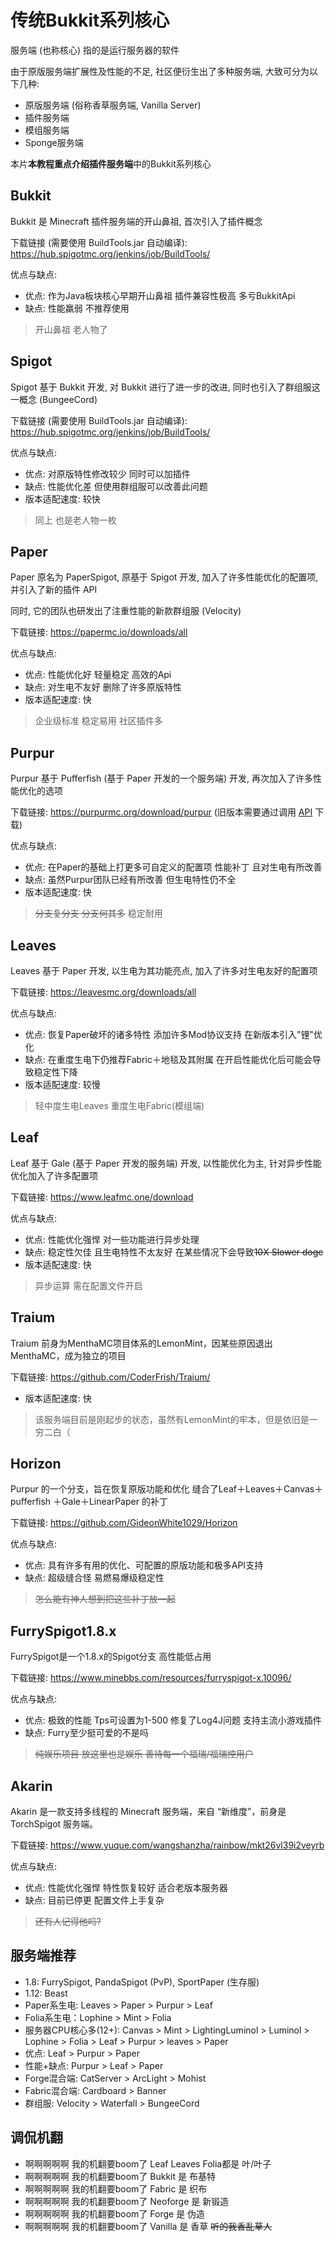 # 传统Bukkit系列核心

服务端 (也称核心) 指的是运行服务器的软件

由于原版服务端扩展性及性能的不足, 社区便衍生出了多种服务端, 大致可分为以下几种:
- 原版服务端 (俗称香草服务端, Vanilla Server)
- 插件服务端
- 模组服务端
- Sponge服务端

本片**本教程重点介绍插件服务端**中的Bukkit系列核心

## Bukkit

Bukkit 是 Minecraft 插件服务端的开山鼻祖, 首次引入了插件概念

下载链接 (需要使用 BuildTools.jar 自动编译): https://hub.spigotmc.org/jenkins/job/BuildTools/

优点与缺点:
- 优点: 作为Java板块核心早期开山鼻祖 插件兼容性极高 多亏BukkitApi
- 缺点: 性能羸弱 不推荐使用
> 开山鼻祖 老人物了

## Spigot

Spigot 基于 Bukkit 开发, 对 Bukkit 进行了进一步的改进, 同时也引入了群组服这一概念 (BungeeCord)

下载链接 (需要使用 BuildTools.jar 自动编译): https://hub.spigotmc.org/jenkins/job/BuildTools/

优点与缺点:
- 优点: 对原版特性修改较少 同时可以加插件
- 缺点: 性能优化差 但使用群组服可以改善此问题
- 版本适配速度: 较快
> 同上 也是老人物一枚

## Paper

Paper 原名为 PaperSpigot, 原基于 Spigot 开发, 加入了许多性能优化的配置项, 并引入了新的插件 API

同时, 它的团队也研发出了注重性能的新款群组服 (Velocity)

下载链接: https://papermc.io/downloads/all

优点与缺点:
- 优点: 性能优化好 轻量稳定 高效的Api
- 缺点: 对生电不友好 删除了许多原版特性
- 版本适配速度: 快
> 企业级标准 稳定易用 社区插件多

## Purpur

Purpur 基于 Pufferfish (基于 Paper 开发的一个服务端) 开发, 再次加入了许多性能优化的选项

下载链接: https://purpurmc.org/download/purpur (旧版本需要通过调用 [API](https://api.purpurmc.org/) 下载)

优点与缺点:
- 优点: 在Paper的基础上打更多可自定义的配置项 性能补丁 且对生电有所改善
- 缺点: 虽然Purpur团队已经有所改善 但生电特性仍不全 
- 版本适配速度: 快
> ~~分支复分支 分支何其多~~ 稳定耐用

## Leaves

Leaves 基于 Paper 开发, 以生电为其功能亮点, 加入了许多对生电友好的配置项

下载链接: https://leavesmc.org/downloads/all

优点与缺点:
- 优点: 恢复Paper破坏的诸多特性 添加许多Mod协议支持 在新版本引入"锂"优化
- 缺点: 在重度生电下仍推荐Fabric＋地毯及其附属 在开启性能优化后可能会导致稳定性下降
- 版本适配速度: 较慢
> 轻中度生电Leaves
> 重度生电Fabric(模组端)

## Leaf

Leaf 基于 Gale (基于 Paper 开发的服务端) 开发, 以性能优化为主, 针对异步性能优化加入了许多配置项

下载链接: https://www.leafmc.one/download

优点与缺点:
- 优点: 性能优化强悍 对一些功能进行异步处理
- 缺点: 稳定性欠佳 且生电特性不太友好 在某些情况下会导致~~10X Slower doge~~
- 版本适配速度: 快
> 异步运算 需在配置文件开启

## Traium
Traium 前身为MenthaMC项目体系的LemonMint，因某些原因退出MenthaMC，成为独立的项目

下载链接: https://github.com/CoderFrish/Traium/

- 版本适配速度: 快
> 该服务端目前是刚起步的状态，虽然有LemonMint的牢本，但是依旧是一穷二白（

## Horizon

Purpur 的一个分支，旨在恢复原版功能和优化 缝合了Leaf＋Leaves＋Canvas＋pufferfish
＋Gale＋LinearPaper 的补丁 

下载链接: https://github.com/GideonWhite1029/Horizon 

优点与缺点:
- 优点: 具有许多有用的优化、可配置的原版功能和极多API支持
- 缺点: 超级缝合怪 易燃易爆级稳定性
> ~~怎么能有神人想到把这些补丁放一起~~

## FurrySpigot1.8.x

FurrySpigot是一个1.8.x的Spigot分支 高性能低占用

下载链接: https://www.minebbs.com/resources/furryspigot-x.10096/ 

优点与缺点:
- 优点: 极致的性能 Tps可设置为1-500 修复了Log4J问题 支持主流小游戏插件
- 缺点: Furry至少挺可爱的不是吗
> ~~纯娱乐项目 放这里也是娱乐 善待每一个福瑞/福瑞控用户~~

## Akarin

Akarin 是一款支持多线程的 Minecraft 服务端，来自 “新维度”，前身是 TorchSpigot 服务端。

下载链接: https://www.yuque.com/wangshanzha/rainbow/mkt26vl39i2veyrb 

优点与缺点:
- 优点: 性能优化强悍 特性恢复较好 适合老版本服务器
- 缺点: 目前已停更 配置文件上手复杂
> ~~还有人记得他吗?~~

## 服务端推荐

- 1.8: FurrySpigot, PandaSpigot (PvP), SportPaper (生存服)
- 1.12: Beast
- Paper系生电: Leaves > Paper > Purpur > Leaf
- Folia系生电：Lophine > Mint > Folia
- 服务器CPU核心多(12+): Canvas > Mint > LightingLuminol > Luminol > Lophine > Folia > Leaf > Purpur > leaves > Paper
- 优点: Leaf > Purpur > Paper 
- 性能+缺点: Purpur > Leaf > Paper
- Forge混合端: CatServer > ArcLight > Mohist
- Fabric混合端: Cardboard > Banner
- 群组服: Velocity > Waterfall > BungeeCord

## 调侃机翻
- 啊啊啊啊啊 我的机翻要boom了 Leaf Leaves Folia都是 叶/叶子
- 啊啊啊啊啊 我的机翻要boom了 Bukkit 是 布基特
- 啊啊啊啊啊 我的机翻要boom了 Fabric 是 织布
- 啊啊啊啊啊 我的机翻要boom了 Neoforge 是 新锻造
- 啊啊啊啊啊 我的机翻要boom了 Forge 是 伪造
- 啊啊啊啊啊 我的机翻要boom了 Vanilla 是 香草 ~~听的我香乱草人~~